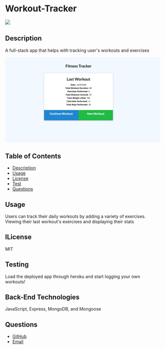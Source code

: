 

# Workout-Tracker
![](https://img.shields.io/static/v1?label=MIT&message=CodyBonsma&color=blueviolet)

## Description
A full-stack app that helps with tracking user's workouts and exercises 

![front page](./screenshot.png)

## Table of Contents
* [Description](#Description)
* [Usage](#Usage)
* [License](#License)
* [Test](#Tests)
* [Questions](#Questions)


## Usage
Users can track their daily workouts by adding a variety of exercises. Viewing their last workout's exercises and displaying their stats 

## ILicense
MIT

## Testing
Load the deployed app through heroku and start logging your own workouts!

## Back-End Technologies 
JavaScript, Express, MongoDB, and Mongoose 

## Questions
- [GitHub](https://github.com/CodyBonsma)
- [Email](codybonsma@gmail.com)